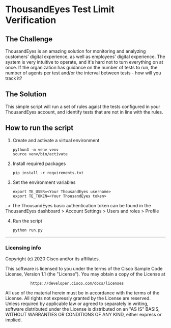 # ThousandEyes Test Limit Verification

## The Challenge

ThousandEyes is an amazing solution for monitoring and analyzing customers' digital experience, as well as employees' digital experience. The system is very intuitive to operate, and it's hard not to turn everything on at once.
If the organization has guidance on the number of tests to run, the number of agents per test and/or the interval between tests - how will you track it?

## The Solution

This simple script will run a set of rules agaist the tests configured in your ThousandEyes account, and identify tests that are not in line with the rules.

## How to run the script
1. Create and activate a virtual environment

    ```
    python3 -m venv venv
    source venv/bin/activate
    ```
2. Install required packages

    ```
    pip install -r requirements.txt
    ```
3. Set the environment variables

    ```
    export TE_USER=<Your ThousandEyes username>
    export TE_TOKEN=<Your ThousandEyes token>
    ```
.
    > The ThousandEyes basic authentication token can be found in the ThousandEyes dashboard > Account Settings > Users and roles > Profile
    
4. Run the script
    ```
    python run.py
    ```
----
### Licensing info
Copyright (c) 2020 Cisco and/or its affiliates.

This software is licensed to you under the terms of the Cisco Sample
Code License, Version 1.1 (the "License"). You may obtain a copy of the
License at

               https://developer.cisco.com/docs/licenses

All use of the material herein must be in accordance with the terms of
the License. All rights not expressly granted by the License are
reserved. Unless required by applicable law or agreed to separately in
writing, software distributed under the License is distributed on an "AS
IS" BASIS, WITHOUT WARRANTIES OR CONDITIONS OF ANY KIND, either express
or implied.
